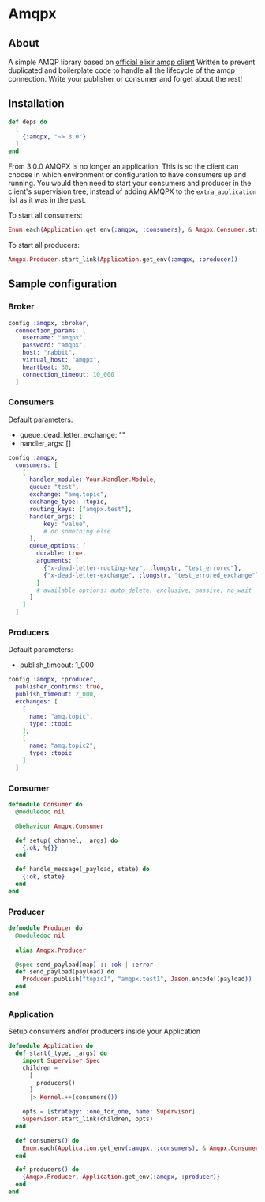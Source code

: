 Amqpx
=========

## About
A simple AMQP library based on [official elixir amqp client](https://hex.pm/packages/amqp)
Written to prevent duplicated and boilerplate code to handle all the lifecycle of the amqp connection. Write your publisher or consumer and forget about the rest!

## Installation

```elixir
def deps do
  [
    {:amqpx, "~> 3.0"}
  ]
end
```

From 3.0.0 AMQPX is no longer an application. This is so the client can choose in which environment or configuration to have consumers up and running.
You would then need to start your consumers and producer in the client's supervision tree, instead of adding AMQPX to the `extra_application` list as it was in the past.

To start all consumers:
```elixir
Enum.each(Application.get_env(:amqpx, :consumers), & Amqpx.Consumer.start_link(&1))
```

To start all producers:
```elixir
Amqpx.Producer.start_link(Application.get_env(:amqpx, :producer))
```

## Sample configuration

### Broker
```elixir
config :amqpx, :broker,
  connection_params: [
    username: "amqpx",
    password: "amqpx",
    host: "rabbit",
    virtual_host: "amqpx",
    heartbeat: 30,
    connection_timeout: 10_000
  ]
```

### Consumers
Default parameters:
- queue_dead_letter_exchange: ""
- handler_args: []
```elixir
config :amqpx,
  consumers: [
    [
      handler_module: Your.Handler.Module,
      queue: "test",
      exchange: "amq.topic",
      exchange_type: :topic,
      routing_keys: ["amqpx.test"],
      handler_args: [
          key: "value",
          # or something else
      ],
      queue_options: [
        durable: true,
        arguments: [
          {"x-dead-letter-routing-key", :longstr, "test_errored"},
          {"x-dead-letter-exchange", :longstr, "test_errored_exchange"}
        ]
        # available options: auto_delete, exclusive, passive, no_wait
      ]
    ]
  ]
```

### Producers
Default parameters:
- publish_timeout: 1_000
```elixir
config :amqpx, :producer,
  publisher_confirms: true,
  publish_timeout: 2_000,
  exchanges: [
    [
      name: "amq.topic",
      type: :topic
    ],
    [
      name: "amq.topic2",
      type: :topic
    ]
  ]
```

### Consumer
```elixir
defmodule Consumer do
  @moduledoc nil

  @behaviour Amqpx.Consumer

  def setup(_channel, _args) do
    {:ok, %{}}
  end

  def handle_message(_payload, state) do
    {:ok, state}
  end
end
```

### Producer
```elixir
defmodule Producer do
  @moduledoc nil
  
  alias Amqpx.Producer

  @spec send_payload(map) :: :ok | :error
  def send_payload(payload) do
    Producer.publish("topic1", "amqpx.test1", Jason.encode!(payload))
  end
end
```

### Application
Setup consumers and/or producers inside your Application
```elixir
defmodule Application do
  def start(_type, _args) do
    import Supervisor.Spec
    children =
      [
        producers()
      ]
      |> Kernel.++(consumers())

    opts = [strategy: :one_for_one, name: Supervisor]
    Supervisor.start_link(children, opts)
  end

  def consumers() do
    Enum.each(Application.get_env(:amqpx, :consumers), & Amqpx.Consumer.start_link(&1))
  end

  def producers() do
    {Amqpx.Producer, Application.get_env(:amqpx, :producer)}
  end
end
```

